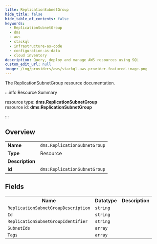 ```yaml
---
title: ReplicationSubnetGroup
hide_title: false
hide_table_of_contents: false
keywords:
  - ReplicationSubnetGroup
  - dms
  - aws
  - stackql
  - infrastructure-as-code
  - configuration-as-data
  - cloud inventory
description: Query, deploy and manage AWS resources using SQL
custom_edit_url: null
image: /img/providers/aws/stackql-aws-provider-featured-image.png
---
```

The ReplicationSubnetGroup resource documentation.

:::info Resource Summary

<div class="row">
<div class="providerDocColumn">
<span>resource type:&nbsp;<b>dms.ReplicationSubnetGroup</b></span><br />
<span>resource id:&nbsp;<b>dms:ReplicationSubnetGroup</b></span><br />
</div>
</div>

:::

## Overview
<table><tbody>
<tr><td><b>Name</b></td><td><code>dms.ReplicationSubnetGroup</code></td></tr>
<tr><td><b>Type</b></td><td>Resource</td></tr>
<tr><td><b>Description</b></td><td></td></tr>
<tr><td><b>Id</b></td><td><code>dms:ReplicationSubnetGroup</code></td></tr>
</tbody></table>

## Fields
<table><tbody>
<tr><th>Name</th><th>Datatype</th><th>Description</th></tr>
<tr><td><code>ReplicationSubnetGroupDescription</code></td><td><code>string</code></td><td></td></tr><tr><td><code>Id</code></td><td><code>string</code></td><td></td></tr><tr><td><code>ReplicationSubnetGroupIdentifier</code></td><td><code>string</code></td><td></td></tr><tr><td><code>SubnetIds</code></td><td><code>array</code></td><td></td></tr><tr><td><code>Tags</code></td><td><code>array</code></td><td></td></tr>
</tbody></table>